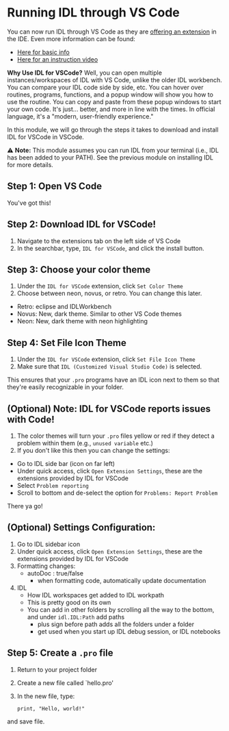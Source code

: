 # Running IDL through VS Code

You can now run IDL through VS Code as they are [offering an extension](https://www.nv5geospatialsoftware.com/Support/Maintenance-Detail/back-to-the-future-idl174-for-visual-studio-code) in the IDE. Even more information can be found:
- [Here for basic info](https://marketplace.visualstudio.com/items?itemName=IDL.idl-for-vscode) 
- [Here for an instruction video](https://www.nv5geospatialsoftware.com/company/events/events-detail/reimagine-the-way-you-program-with-idl-for-vscode)

**Why Use IDL for VSCode?** Well, you can open multiple instances/workspaces of IDL with VS Code, unlike the older IDL workbench. You can compare your IDL code side by side, etc. You can hover over routines, programs, functions, and a popup window will show you how to use the routine. You can copy and paste from these popup windows to start your own code. It's just... better, and more in line with the times. In official language, it's a "modern, user-friendly experience."

In this module, we will go through the steps it takes to download and install IDL for VSCode in VSCode.

⚠️ **Note:** This module assumes you can run IDL from your terminal (i.e., IDL has been added to your PATH). See the previous module on installing IDL for more details.

## Step 1: Open VS Code
You've got this!

## Step 2: Download IDL for VSCode!
1. Navigate to the extensions tab on the left side of VS Code
2. In the searchbar, type, `IDL for VSCode`, and click the install button.

## Step 3: Choose your color theme
1. Under the `IDL for VSCode` extension, click `Set Color Theme`
2. Choose between neon, novus, or retro. You can change this later.
- Retro: eclipse and IDLWorkbench
- Novus: New, dark theme. Similar to other VS Code themes
- Neon: New, dark theme with neon highlighting

## Step 4: Set File Icon Theme
1.  Under the `IDL for VSCode` extension, click `Set File Icon Theme`
2.  Make sure that `IDL (Customized Visual Studio Code)` is selected.

This ensures that your `.pro` programs have an IDL icon next to them so that they're easily recognizable in your folder.

## (Optional) Note: IDL for VSCode reports issues with Code!
1. The color themes will turn your `.pro` files yellow or red if they detect a problem within them (e.g., `unused variable` etc.)
2. If you don't like this then you can change the settings:
- Go to IDL side bar (icon on far left)
- Under quick access, click `Open Extension Settings`, these are the extensions provided by IDL for VSCode
- Select `Problem reporting`
- Scroll to bottom and de-select the option for `Problems: Report Problem`

There ya go!

## (Optional) Settings Configuration:
1. Go to IDL sidebar icon
2. Under quick access, click `Open Extension Settings`, these are the extensions provided by IDL for VSCode
3. Formatting changes:
   - autoDoc : true/false
        - when formatting code, automatically update documentation
4. IDL
   - How IDL workspaces get added to IDL workpath
   - This is pretty good on its own
   - You can add in other folders by scrolling all the way to the bottom, and under `idl.IDL:Path` add paths
        - plus sign before path adds all the folders under a folder
        - get used when you start up IDL debug session, or IDL notebooks

## Step 5: Create a `.pro` file
1. Return to your project folder
2. Create a new file called `hello.pro'
3. In the new file, type:

   ```
   print, "Hello, world!"
   ```
  and save file. 


